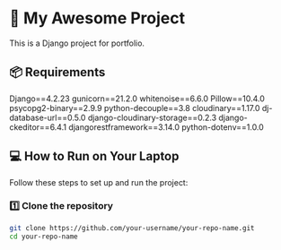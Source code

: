 # 🚀 My Awesome Project

This is a Django project for portfolio.

## 📦 Requirements
Django==4.2.23
gunicorn==21.2.0
whitenoise==6.6.0
Pillow==10.4.0
psycopg2-binary==2.9.9
python-decouple==3.8
cloudinary==1.17.0
dj-database-url==0.5.0
django-cloudinary-storage==0.2.3
django-ckeditor==6.4.1
djangorestframework==3.14.0
python-dotenv==1.0.0


## 💻 How to Run on Your Laptop

Follow these steps to set up and run the project:

### 1️⃣ Clone the repository
```bash
git clone https://github.com/your-username/your-repo-name.git
cd your-repo-name
